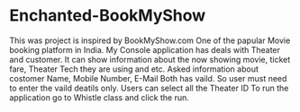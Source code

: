 # Enchanted-BookMyShow
This was project is inspired by BookMyShow.com One of the papular Movie booking platform in India.
My Console application has deals with Theater and customer. 
It can show information about the now showing movie, ticket fare, Theater Tech they are using and etc.
Asked information about costomer Name, Mobile Number, E-Mail Both has vaild. So user must need to enter the vaild deatils only.
Users can select all the Theater ID 
To run the application go to Whistle class and click the run.
